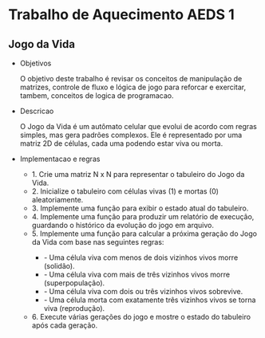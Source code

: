 <h1>Trabalho de Aquecimento AEDS 1</h1>
<h2>Jogo da Vida</h2>
<ul>
  <li>Objetivos</li>
  <p>O objetivo deste trabalho é revisar os conceitos de manipulação de matrizes, controle
   de fluxo e lógica de jogo para reforcar e exercitar, tambem, conceitos de logica de programacao.</p>
  <li>Descricao</li>
  <p>O Jogo da Vida é um autômato celular que evolui de acordo com regras simples, mas
gera padrões complexos. Ele é representado por uma matriz 2D de células, cada uma
podendo estar viva ou morta.</p>
  <li>Implementacao e regras</li>
   <ul>
     <li>1. Crie uma matriz N x N para representar o tabuleiro do Jogo da Vida.</li>
     <li>2. Inicialize o tabuleiro com células vivas (1) e mortas (0) aleatoriamente.</li>
     <li>3. Implemente uma função para exibir o estado atual do tabuleiro.</li>
     <li>4. Implemente uma função para produzir um relatório de execução, guardando o
histórico da evolução do jogo em arquivo.</li>
     <li>5. Implemente uma função para calcular a próxima geração do Jogo da Vida com base
nas seguintes regras:</li>
     <ul>
       <li>- Uma célula viva com menos de dois vizinhos vivos morre (solidão).</li>
        <li>- Uma célula viva com mais de três vizinhos vivos morre (superpopulação).</li>
        <li>- Uma célula viva com dois ou três vizinhos vivos sobrevive.</li>
        <li>- Uma célula morta com exatamente três vizinhos vivos se torna viva (reprodução).</li>
     </ul>
     <li>6. Execute várias gerações do jogo e mostre o estado do tabuleiro após cada geração.</li>
   </ul>
</ul>
